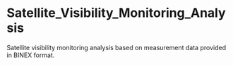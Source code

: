 # Satellite_Visibility_Monitoring_Analysis
Satellite visibility monitoring analysis based on measurement data provided in BINEX format.
